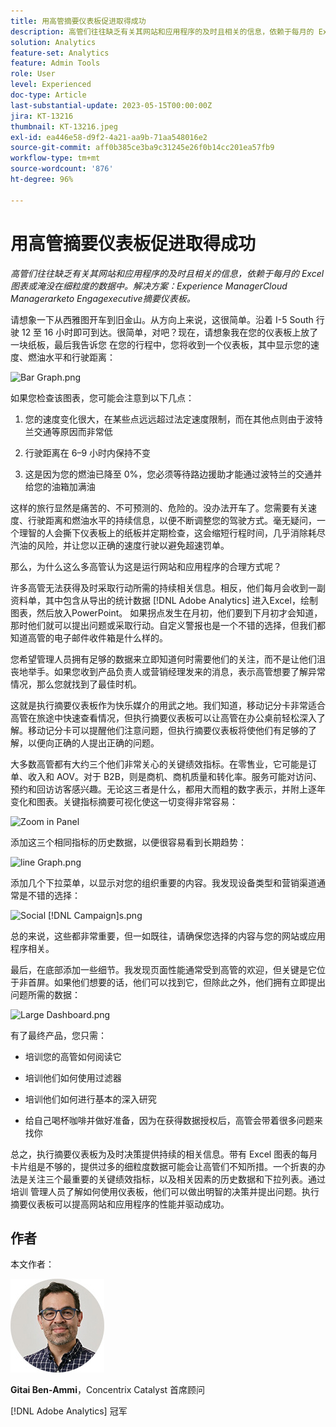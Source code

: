 ```yaml
---
title: 用高管摘要仪表板促进取得成功
description: 高管们往往缺乏有关其网站和应用程序的及时且相关的信息，依赖于每月的 Excel 图表或淹没在细粒度的数据中。解决方案 – 执行摘要仪表板。
solution: Analytics
feature-set: Analytics
feature: Admin Tools
role: User
level: Experienced
doc-type: Article
last-substantial-update: 2023-05-15T00:00:00Z
jira: KT-13216
thumbnail: KT-13216.jpeg
exl-id: ea446e58-d9f2-4a21-aa9b-71aa548016e2
source-git-commit: aff0b385ce3ba9c31245e26f0b14cc201ea57fb9
workflow-type: tm+mt
source-wordcount: '876'
ht-degree: 96%

---
```


# 用高管摘要仪表板促进取得成功

_高管们往往缺乏有关其网站和应用程序的及时且相关的信息，依赖于每月的 Excel 图表或淹没在细粒度的数据中。解决方案：Experience ManagerCloud Managerarketo Engagexecutive摘要仪表板。_

请想象一下从西雅图开车到旧金山。从方向上来说，这很简单。沿着 I-5 South 行驶 12 至 16 小时即可到达。很简单，对吧？现在，请想象我在您的仪表板上放了一块纸板，最后我告诉您
在您的行程中，您将收到一个仪表板，其中显示您的速度、燃油水平和行驶距离：

![Bar Graph.png](assets/bar-graph.png)

如果您检查该图表，您可能会注意到以下几点：

1. 您的速度变化很大，在某些点远远超过法定速度限制，而在其他点则由于波特兰交通等原因而非常低

1. 行驶距离在 6–9 小时内保持不变

1. 这是因为您的燃油已降至 0%，您必须等待路边援助才能通过波特兰的交通并给您的油箱加满油

这样的旅行显然是痛苦的、不可预测的、危险的。没办法开车了。您需要有关速度、行驶距离和燃油水平的持续信息，以便不断调整您的驾驶方式。毫无疑问，一个理智的人会撕下仪表板上的纸板并定期检查，这会缩短行程时间，几乎消除耗尽汽油的风险，并让您以正确的速度行驶以避免超速罚单。

那么，为什么这么多高管认为这是运行网站和应用程序的合理方式呢？

许多高管无法获得及时采取行动所需的持续相关信息。相反，他们每月会收到一副资料单，其中包含从导出的统计数据 [!DNL Adobe Analytics] 进入Excel，绘制图表，然后放入PowerPoint。 如果拐点发生在月初，他们要到下月初才会知道，那时他们就可以提出问题或采取行动。自定义警报也是一个不错的选择，但我们都知道高管的电子邮件收件箱是什么样的。

您希望管理人员拥有足够的数据来立即知道何时需要他们的关注，而不是让他们沮丧地举手。如果您收到产品负责人或营销经理发来的消息，表示高管想要了解异常情况，那么您就找到了最佳时机。

这就是执行摘要仪表板作为快乐媒介的用武之地。我们知道，移动记分卡非常适合高管在旅途中快速查看情况，但执行摘要仪表板可以让高管在办公桌前轻松深入了解。移动记分卡可以提醒他们注意问题，但执行摘要仪表板将使他们有足够的了解，以便向正确的人提出正确的问题。

大多数高管都有大约三个他们非常关心的关键绩效指标。在零售业，它可能是订单、收入和 AOV。对于 B2B，则是商机、商机质量和转化率。服务可能对访问、预约和回访访客感兴趣。无论这三者是什么，都用大而粗的数字表示，并附上逐年变化和图表。关键指标摘要可视化使这一切变得非常容易：

![Zoom in Panel](assets/zoom-in-panel.png)

添加这三个相同指标的历史数据，以便很容易看到长期趋势：

![line Graph.png](assets/line-graph.png)

添加几个下拉菜单，以显示对您的组织重要的内容。我发现设备类型和营销渠道通常是不错的选择：

![Social [!DNL Campaign]s.png](assets/social-campaigns.png)

总的来说，这些都非常重要，但一如既往，请确保您选择的内容与您的网站或应用程序相关。

最后，在底部添加一些细节。我发现页面性能通常受到高管的欢迎，但关键是它位于非首屏。如果他们想要的话，他们可以找到它，但除此之外，他们拥有立即提出问题所需的数据：

![Large Dashboard.png](assets/large-dashboard.png)

有了最终产品，您只需：

- 培训您的高管如何阅读它

- 培训他们如何使用过滤器

- 培训他们如何进行基本的深入研究

- 给自己喝杯咖啡并做好准备，因为在获得数据授权后，高管会带着很多问题来找你

总之，执行摘要仪表板为及时决策提供持续的相关信息。带有 Excel 图表的每月卡片组是不够的，提供过多的细粒度数据可能会让高管们不知所措。一个折衷的办法是关注三个最重要的关键绩效指标，以及相关因素的历史数据和下拉列表。通过培训
管理人员了解如何使用仪表板，他们可以做出明智的决策并提出问题。执行摘要仪表板可以提高网站和应用程序的性能并驱动成功。

## 作者

本文作者：

![Gitai Ben-Ammi](assets/gitai-headshot-150.jpg)

**Gitai Ben-Ammi**，Concentrix Catalyst 首席顾问

[!DNL Adobe Analytics] 冠军
